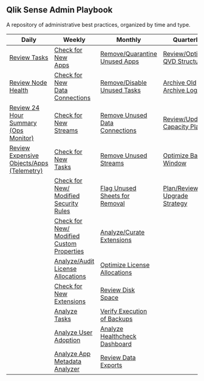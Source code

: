 ## Qlik Sense Admin Playbook

A repository of administrative best practices, organized by time and type.

| Daily                                                    | Weekly                                | Monthly                        | Quarterly                      | Yearly                          |
|----------------------------------------------------------|---------------------------------------|--------------------------------|--------------------------------|---------------------------------|
| [Review Tasks](docs/system_spot_check/tasks.md)                                                   | [Check for New<br>Apps](docs/asset_management/apps/check_new_apps.md)                                           | [Remove/Quarantine<br>Unused Apps](docs/asset_management/apps/remove_quarantine_unused_apps.md)                     | [Review/Optimize<br>QVD Structures](docs/asset_management/qvds/review_optimize_qvd_structures.md) | Review Architecture Scale Plan  |
| [Review Node<br>Health](docs/system_spot_check/nodes.md)                                          | [Check for New<br>Data<br>Connections](docs/asset_management/data_connections/check_new_data_connections.md)    | [Remove/Disable<br>Unused Tasks](docs/asset_management/tasks/remove_disable_unused_tasks.md)                        | [Archive Old<br>Archive Logs](docs/backup_and_archiving/archive_old_archived_logs.md)                                                          | Review Hardware for Replacement |
| [Review 24<br>Hour Summary<br>(Ops Monitor)](docs/system_spot_check/24_hour_summary.md)           | [Check for New<br>Streams](docs/asset_management/streams/check_new_streams.md)                                  | [Remove Unused<br>Data<br>Connections](docs/asset_management/data_connections/remove_unused_data_connections.md)    | [Review/Update<br>Capacity Plan](docs/system_planning/review_update_capacity_plan.md)                                   | Practice Recovery Processes     |
| [Review<br>Expensive<br>Objects/Apps<br>(Telemetry)](docs/system_spot_check/telemetry.md)         | [Check for New<br>Tasks](docs/asset_management/tasks/new_tasks.md)                                              | [Remove Unused Streams](docs/asset_management/streams/remove_unused_streams.md)                                     | [Optimize Batch<br>Window](docs/system_planning/optimize_batch_window.md)                         |                                 |
|                                                                                                   | [Check for New/<br>Modified<br>Security Rules](docs/asset_management/security_rules.md)                         | [Flag Unused<br>Sheets for<br>Removal](docs/asset_management/apps/flag_unused_sheets.md)                            | [Plan/Review<br>Upgrade Strategy](docs/system_planning/plan_review_upgrade_strategy.md)           |                                 |
|                                                                                                   | [Check for New/<br>Modified<br>Custom<br>Properties](docs/asset_management/custom_properties.md)                | [Analyze/Curate<br>Extensions](docs/asset_management/analyze_curate_extensions.md)                                  |                                                                                                   |                                 |
|                                                                                                   | [Analyze/Audit<br>License<br>Allocations](docs/asset_management/license_allocations.md)                         | [Optimize License<br>Allocations](docs/licensing/optimize_license_allocations.md)                                   |                                                                                                   |                                 |
|                                                                                                   | [Check for New<br>Extensions](docs/asset_management/extensions.md)                                              | [Review Disk<br>Space](docs/system_planning/review_disk_space.md)                                                   |                                                                                                   |                                 |
|                                                                                                   | [Analyze Tasks](docs/asset_management/tasks/analyze_tasks.md)                                                   | [Verify Execution<br>of Backups](docs/backup_and_archiving/verify_backup_execution.md)                              |                                                                                                   |                                 |
|                                                                                                   | [Analyze User<br>Adoption](docs/asset_management/apps/analyze_user_adoption.md)                                 | [Analyze Healthcheck<br>Dashboard](docs/tooling_appendix/admin_healthcheck.md)                                      |                                                                                                   |                                 |
|                                                                                                   | [Analyze App<br>Metadata<br>Analyzer](docs/asset_management/apps/analyze_app_metadata_analyzer.md)              | [Review Data<br>Exports](docs/audit/review_data_exports.md)                                                         |                                                                                                   |                                 |
